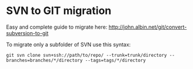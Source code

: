 # SVN to GIT migration

Easy and complete guide to migrate here:
http://john.albin.net/git/convert-subversion-to-git


To migrate only a subfolder of SVN use this syntax:
```
git svn clone svn+ssh://path/to/repo/ --trunk=trunk/directory --branches=branches/*/directory --tags=tags/*/directory
```